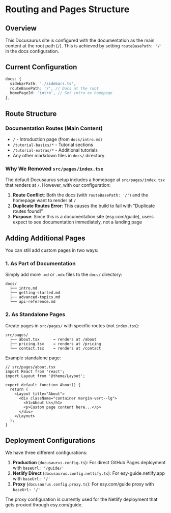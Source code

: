 # Routing and Pages Structure

## Overview

This Docusaurus site is configured with the documentation as the main content at the root path (`/`). This is achieved by setting `routeBasePath: '/'` in the docs configuration.

## Current Configuration

```typescript
docs: {
  sidebarPath: './sidebars.ts',
  routeBasePath: '/', // Docs at the root
  homePageId: 'intro', // Set intro as homepage
},
```

## Route Structure

### Documentation Routes (Main Content)
- `/` - Introduction page (from `docs/intro.md`)
- `/tutorial-basics/*` - Tutorial sections
- `/tutorial-extras/*` - Additional tutorials
- Any other markdown files in `docs/` directory

### Why We Removed `src/pages/index.tsx`

The default Docusaurus setup includes a homepage at `src/pages/index.tsx` that renders at `/`. However, with our configuration:

1. **Route Conflict**: Both the docs (with `routeBasePath: '/'`) and the homepage want to render at `/`
2. **Duplicate Routes Error**: This causes the build to fail with "Duplicate routes found!"
3. **Purpose**: Since this is a documentation site (esy.com/guide), users expect to see documentation immediately, not a landing page

## Adding Additional Pages

You can still add custom pages in two ways:

### 1. As Part of Documentation
Simply add more `.md` or `.mdx` files to the `docs/` directory:
```
docs/
  ├── intro.md
  ├── getting-started.md
  ├── advanced-topics.md
  └── api-reference.md
```

### 2. As Standalone Pages
Create pages in `src/pages/` with specific routes (not `index.tsx`):

```
src/pages/
  ├── about.tsx      → renders at /about
  ├── pricing.tsx    → renders at /pricing
  └── contact.tsx    → renders at /contact
```

Example standalone page:
```tsx
// src/pages/about.tsx
import React from 'react';
import Layout from '@theme/Layout';

export default function About() {
  return (
    <Layout title="About">
      <div className="container margin-vert--lg">
        <h1>About Us</h1>
        <p>Custom page content here...</p>
      </div>
    </Layout>
  );
}
```

## Deployment Configurations

We have three different configurations:

1. **Production** (`docusaurus.config.ts`): For direct GitHub Pages deployment with `baseUrl: '/guide/'`
2. **Netlify Direct** (`docusaurus.config.netlify.ts`): For esy-guide.netlify.app with `baseUrl: '/'`
3. **Proxy** (`docusaurus.config.proxy.ts`): For esy.com/guide proxy with `baseUrl: '/'`

The proxy configuration is currently used for the Netlify deployment that gets proxied through esy.com/guide.
